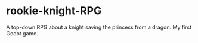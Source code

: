 # rookie-knight-RPG
A top-down RPG about a knight saving the princess from a dragon. My first Godot game.
